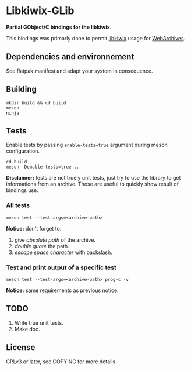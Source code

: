 # Libkiwix-GLib

**Partial GObject/C bindings for the libkiwix.**

This bindings was primarly done to permit [libkiwix] usage for [WebArchives].

## Dependencies and environnement

See flatpak manifest and adapt your system in consequence.

## Building

```
mkdir build && cd build
meson ..
ninja
```

## Tests

Enable tests by passing `enable-tests=true` argument during meson configuration.

```
cd build
meson -Denable-tests=true ..
```

**Disclaimer:** tests are not truely unit tests, just try to use the library to
get informations from an archive.
Those are useful to quickly show result of bindings use.

### All tests

```
meson test --test-args=<archive-path>
```

**Notice:** don't forget to:
1. give *absolute path* of the archive.
2. *double quote* the path.
3. *escape space character* with backslash.


### Test and print output of a specific test

```
meson test --test-args=<archive-path> prog-c -v
```

**Notice:** same requirements as previous notice.

## TODO

1. Write true unit tests.
2. Make doc.

## License

GPLv3 or later, see COPYING for more details.

<!-- Links references -->

[libkiwix]: https://github.com/kiwix/kiwix-lib
[WebArchives]: https://github.com/birros/web-archives
